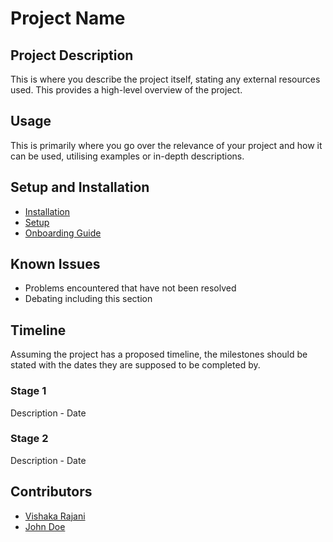 # Project Name 

## Project Description 
This is where you describe the project itself, stating any external resources used. This provides a high-level overview of the project.  

## Usage
This is primarily where you go over the relevance of your project and how it can be used, utilising examples or in-depth descriptions. 

## Setup and Installation
- [Installation](additional_documents/installation.md)
- [Setup](additional_documents/setup.md)
- [Onboarding Guide](additional_documents/onboarding.md)

## Known Issues 
- Problems encountered that have not been resolved
- Debating including this section

## Timeline
Assuming the project has a proposed timeline, the milestones should be stated with the dates they are supposed to be completed by. 

### Stage 1 
Description - Date

### Stage 2 
Description - Date

## Contributors
- [Vishaka Rajani](https://github.com/vishraj12)
- [John Doe](https://github.com/vishraj12)


